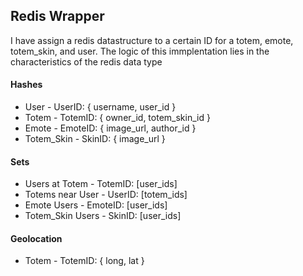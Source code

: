 <h2>Redis Wrapper</h2>

<p>I have assign a redis datastructure to a certain ID for a totem, emote, totem_skin, and user. The logic of this immplentation lies in the characteristics of the redis data type</p>

<section>
  <h4>Hashes</h4>
  <ul>
    <li>User - UserID: { username, user_id }</li>
    <li>Totem - TotemID: { owner_id, totem_skin_id }</li>
    <li>Emote - EmoteID: { image_url, author_id }</li>
    <li>Totem_Skin - SkinID: { image_url }</li>
  </ul>
</section>
<section>
  <h4>Sets</h4>
  <ul>
    <li>Users at Totem - TotemID: [user_ids]</li>
    <li>Totems near User - UserID: [totem_ids]</li>
    <li>Emote Users - EmoteID: [user_ids]</li>
    <li>Totem_Skin Users - SkinID: [user_ids]</li>
  </ul>
</section>
<section>
  <h4>Geolocation</h4>
  <ul>
    <li>Totem - TotemID: { long, lat }</li>
  </ul>
</section>